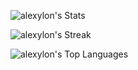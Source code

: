 ![alexylon's Stats](https://github-readme-stats.vercel.app/api?username=alexylon&theme=vue-dark&show_icons=true&hide_border=true&count_private=true)

![alexylon's Streak](https://github-readme-streak-stats.herokuapp.com/?user=alexylon&theme=vue-dark&hide_border=true)

![alexylon's Top Languages](https://github-readme-stats.vercel.app/api/top-langs/?username=alexylon&theme=vue-dark&show_icons=true&hide_border=true&layout=compact)
